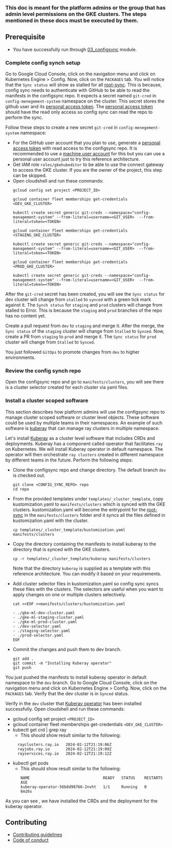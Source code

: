 <!--
Copyright 2024 Google LLC

Licensed under the Apache License, Version 2.0 (the "License");
you may not use this file except in compliance with the License.
You may obtain a copy of the License at

     http://www.apache.org/licenses/LICENSE-2.0

Unless required by applicable law or agreed to in writing, software
distributed under the License is distributed on an "AS IS" BASIS,
WITHOUT WARRANTIES OR CONDITIONS OF ANY KIND, either express or implied.
See the License for the specific language governing permissions and
limitations under the License.
-->
### This doc is meant for the platform admins or the group that has admin level permissions on the GKE clusters. The steps mentioned in these docs must be executed by them.

## Prerequisite
- You have successfully run through [03_configsync][configsync] module.

### Complete config synch setup

Go to Google Cloud Console, click on the navigation menu and click on Kubernetes Engine > Config. Now, click on the `PACKAGES`
tab. You will notice that the `Sync status` will show as stalled for all [root-sync][root-sync].
This is because, config sync needs to authenticate with GitHub to be able to read the manifests in the configsync repo. It expects a secret named `git-cred` in `config-menegement-system` namespace on the cluster.
This secret stores the github user and its [personal access token][personal-access-token]. The [personal access token][personal-access-token] should have the read only access so config sync can read the repo to perform the sync.

Follow these steps to create a new secret `git-cred` in `config-menegement-system` namespace:
- For the GitHub user account that you plan to use, generate a  [personal access token][personal-access-token] with read access to the configsync repo. It is recommended to use a [machine user account][machine-user-account] for this but you can use a personal user account just to try this reference architecture.
- Get IAM role `roles/gkehubeditor` to be able to use the connect gateway to access the GKE cluster. If you are the owner of the project, this step can be skipped.
- Open cloudshell and run these commands:
  ```
  gcloud config set project <PROJECT_ID>
  
  gcloud container fleet memberships get-credentials  <DEV_GKE_CLUSTER>
  
  kubectl create secret generic git-creds --namespace="config-management-system" --from-literal=username=<GIT_USER>  --from-literal=token=<TOKEN>
  
  gcloud container fleet memberships get-credentials  <STAGING_GKE_CLUSTER>
  
  kubectl create secret generic git-creds --namespace="config-management-system" --from-literal=username=<GIT_USER>  --from-literal=token=<TOKEN>
  
  gcloud container fleet memberships get-credentials  <PROD_GKE_CLUSTER>
  
  kubectl create secret generic git-creds --namespace="config-management-system" --from-literal=username=<GIT_USER>  --from-literal=token=<TOKEN>
  ```

After the `git-cred` secret has been created, you will see the `Sync status` for dev cluster will change from `stalled` to `synced` with a green tick mark against it. The `Synch status` for `staging` and `prod` clusters will change from stalled to Error. This is because the `staging` and `prod` branches of the repo has no content yet.

Create a pull request from `dev` to `staging` and merge it. After the merge, the `Sync status` of the `staging` cluster will change from `Stalled` to `Synced`. Now, create a PR from `staging` to `prod` and merge it. The `Sync status` for `prod` cluster will change from `Stalled` to `Synced`.

You just followed `GitOps` to promote changes from `dev` to higher environments. 

### Review the config synch repo
Open the configsync repo and go to `manifests/clusters`, you will see there is a cluster selector created for each cluster via yaml files.

### Install a cluster scoped software
This section describes how platform admins will use the configsync repo to manage cluster scoped software or cluster level objects. These software could be used by multiple teams in their namespaces. An example of such software is [kuberay][kuberay] that can manage ray clusters in multiple namespace.


Let's install [Kuberay][kuberay] as a cluster level software that includes CRDs and deployments. Kuberay has a component called operator that facilitates `ray` on Kubernetes. We will install Kuberay operator in default namespace. The operator will then orchestrate `ray clusters` created in different namespace by different teams in the future.
Perform the following steps:
- Clone the configsync repo and change directory. The default branch `dev` is checked out.
  ```
  git clone <CONFIG_SYNC_REPO> repo
  cd repo
  ``` 

- From the provided templates under `templates/_cluster_template`, copy kustomization.yaml to `manifests/clusters` which is synced with the GKE clusters. kustomization.yaml will become the entrypoint for the [root-sync][root-sync] in the `manifests/clusters` folder and it syncs all the files defined in kustomization.yaml with the cluster.
  ```
  cp templates/_cluster_template/kustomization.yaml manifests/clusters
  ```
      
- Copy the directory containing the manifests to install kuberay to the directory that is synced with the GKE clusters. 
  ```
  cp -r templates/_cluster_template/kuberay manifests/clusters
  ```
  Note that the directory `kuberay` is supplied as a template with this reference architecture. You can modify it based on your requirements.

- Add cluster selector files in kustomization.yaml so config sync syncs these files with the clusters. The selectors are useful when you want to apply changes on one or multiple clusters selectively.   
  ```
  cat <<EOF >>manifests/clusters/kustomization.yaml
  
  - ./gke-ml-dev-cluster.yaml
  - ./gke-ml-staging-cluster.yaml
  - ./gke-ml-prod-cluster.yaml
  - ./dev-selector.yaml
  - ./staging-selector.yaml
  - ./prod-selector.yaml
  EOF
  ```
  
- Commit the changes and push them to dev branch.
  ```
  git add .
  git commit -m "Installing Kuberay operator"
  git push
  ```

You just pushed the manifests to install kuberay operator in default namespace to the `dev` branch. Go to Google Cloud Console, click on the navigation menu and click on Kubernetes Engine > Config. Now, click on the `PACKAGES` tab. Verify that the dev cluster is in `Synced` status.

Verify in the `dev` cluster that [Kuberay operator][kuberay] has been installed successfully.
Open cloudshell and run these commands:
- gcloud config set project `<PROJECT_ID>`
- gcloud container fleet memberships get-credentials  `<DEV_GKE_CLUSTER>`
- kubectl get crd | grep ray
  - This should show result similar to the following:
  ```
    rayclusters.ray.io   2024-02-12T21:19:06Z
    rayjobs.ray.io       2024-02-12T21:19:09Z
    rayservices.ray.io   2024-02-12T21:19:12Z
  ```
- kubectl get pods
  - This should show result similar to the following:
    ```
    NAME                                READY   STATUS    RESTARTS   AGE
    kuberay-operator-56b8d98766-2nvht   1/1     Running   0          6m26s
    ```
As you can see , we have installed the CRDs and the deployment for the kuberay operator.

## Contributing

*   [Contributing guidelines][contributing-guidelines]
*   [Code of conduct][code-of-conduct]

<!-- LINKS: https://www.markdownguide.org/basic-syntax/#reference-style-links -->

[contributing-guidelines]: CONTRIBUTING.md
[code-of-conduct]: code-of-conduct.md
[repo-sync]: https://cloud.google.com/anthos-config-management/docs/reference/rootsync-reposync-fields
[root-sync]: https://cloud.google.com/anthos-config-management/docs/reference/rootsync-reposync-fields
[personal-access-token]: https://docs.github.com/en/authentication/keeping-your-account-and-data-secure/managing-your-personal-access-tokens
[machine-user-account]: https://docs.github.com/en/get-started/learning-about-github/types-of-github-accounts
[kuberay]: https://ray-project.github.io/kuberay/
[configsync]: ../03_configsync




